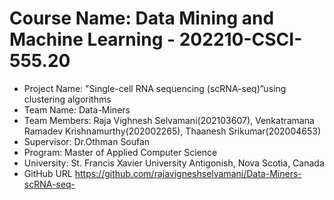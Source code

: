 # Course Name: Data Mining and Machine Learning - 202210-CSCI-555.20
 - Project Name: "Single-cell RNA sequencing (scRNA-seq)”using clustering algorithms
 - Team Name: Data-Miners
 - Team Members: Raja Vighnesh Selvamani(202103607), Venkatramana Ramadev Krishnamurthy(202002265), Thaanesh Srikumar(202004653)
 - Supervisor: Dr.Othman Soufan
 - Program: Master of Applied Computer Science
 - University: St. Francis Xavier University Antigonish, Nova Scotia, Canada
 - GitHub URL https://github.com/rajavigneshselvamani/Data-Miners-scRNA-seq-
